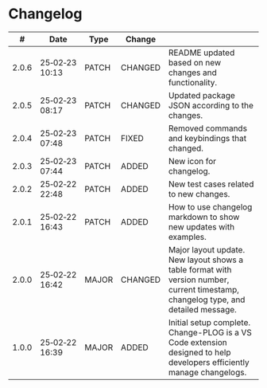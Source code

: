# Changelog



| #     | Date                           | Type  | Change     |                                    |
|-------|--------------------------------|-------|------------|------------------------------------|
| 2.0.6 | 25&#8209;02&#8209;23 <br>10:13 | PATCH | CHANGED    | README updated based on new changes and functionality. |
| 2.0.5 | 25&#8209;02&#8209;23 <br>08:17 | PATCH | CHANGED    | Updated package JSON according to the changes. |
| 2.0.4 | 25&#8209;02&#8209;23 <br>07:48 | PATCH | FIXED      | Removed commands and keybindings that changed. |
| 2.0.3 | 25&#8209;02&#8209;23 <br>07:44 | PATCH | ADDED      | New icon for changelog. |
| 2.0.2 | 25&#8209;02&#8209;22 <br>22:48 | PATCH | ADDED      | New test cases related to new changes. |
| 2.0.1 | 25&#8209;02&#8209;22 <br>16:43 | PATCH | ADDED      | How to use changelog markdown to show new updates with examples. |
| 2.0.0 | 25&#8209;02&#8209;22 <br>16:42 | MAJOR | CHANGED    | Major layout update. New layout shows a table format with version number, current timestamp, changelog type, and detailed message. |
| 1.0.0 | 25&#8209;02&#8209;22 <br>16:39 | MAJOR | ADDED      | Initial setup complete. Change-PLOG is a VS Code extension designed to help developers efficiently manage changelogs. |
